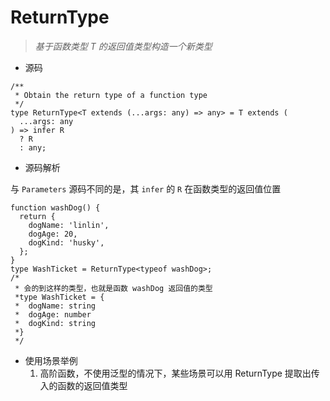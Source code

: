 # ReturnType

> _基于函数类型 T 的返回值类型构造一个新类型_

- 源码

```tsx
/**
 * Obtain the return type of a function type
 */
type ReturnType<T extends (...args: any) => any> = T extends (
  ...args: any
) => infer R
  ? R
  : any;
```

- 源码解析

与 `Parameters` 源码不同的是，其 `infer` 的 `R` 在函数类型的返回值位置

```tsx
function washDog() {
  return {
    dogName: 'linlin',
    dogAge: 20,
    dogKind: 'husky',
  };
}
type WashTicket = ReturnType<typeof washDog>;
/*
 * 会的到这样的类型，也就是函数 washDog 返回值的类型
 *type WashTicket = {
 *  dogName: string
 *  dogAge: number
 *  dogKind: string
 *}
 */
```

- 使用场景举例
  1. 高阶函数，不使用泛型的情况下，某些场景可以用 ReturnType 提取出传入的函数的返回值类型
